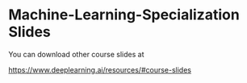 # Machine-Learning-Specialization Slides

You can download other course slides at

https://www.deeplearning.ai/resources/#course-slides
